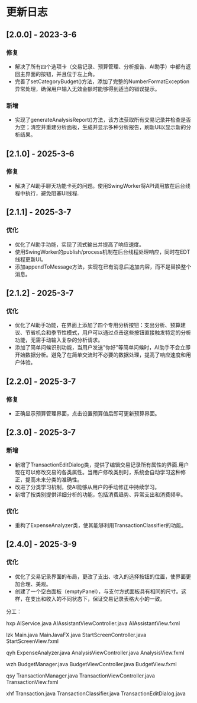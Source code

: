 # 更新日志


## [2.0.0] - 2023-3-6

### 修复

* 解决了所有四个选项卡（交易记录、预算管理、分析报告、AI助手）中都有返回主界面的按钮，并且位于左上角。
* 完善了setCategoryBudget()方法，添加了完整的NumberFormatException异常处理，确保用户输入无效金额时能够得到适当的错误提示。

### 新增
* 实现了generateAnalysisReport()方法，该方法获取所有交易记录并检查是否为空；清空并重建分析面板，生成并显示多种分析报告，刷新UI以显示新的分析结果。



## [2.1.0] - 2025-3-6

### 修复

* 解决了AI助手聊天功能卡死的问题。使用SwingWorker将API调用放在后台线程中执行，避免阻塞UI线程.



## [2.1.1] - 2025-3-7

### 优化

* 优化了AI助手功能，实现了流式输出并提高了响应速度。
* 使用SwingWorker的publish/process机制在后台线程处理响应，同时在EDT线程更新UI。
* 添加appendToMessage方法，实现在已有消息后追加内容，而不是替换整个消息。

## [2.1.2] - 2025-3-7

### 优化

* 优化了AI助手功能，在界面上添加了四个专用分析按钮：支出分析、预算建议、节省机会和季节性模式，用户可以通过点击这些按钮直接触发特定的分析功能，无需手动输入复杂的分析请求。
* 添加了简单问候识别功能，当用户发送"你好"等简单问候时，AI助手不会立即开始数据分析。避免了在简单交流时不必要的数据处理，提高了响应速度和用户体验。


## [2.2.0] - 2025-3-7

### 修复

* 正确显示预算管理界面，点击设置预算值后即可更新预算界面。


## [2.3.0] - 2025-3-7

### 新增

* 新增了TransactionEditDialog类，提供了编辑交易记录所有属性的界面.用户现在可以修改交易的各类属性。当用户修改类别时，系统会自动学习这种修正，提高未来分类的准确性。
* 改进了分类学习机制，使AI能够从用户的手动修正中持续学习。
* 新增了按类别提供详细分析的功能，包括消费趋势、异常支出和消费频率。

### 优化
* 重构了ExpenseAnalyzer类，使其能够利用TransactionClassifier的功能。

## [2.4.0] - 2025-3-9

### 优化
* 优化了交易记录界面的布局，更改了支出、收入的选择按钮的位置，使界面更加合理、美观。
* 创建了一个空白面板（emptyPanel），与支付方式面板具有相同的尺寸。这样，在支出和收入的不同状态下，保证交易记录表格大小的一致。


分工：

hxp     AIService.java               AIAssistantViewController.java     AIAssistantView.fxml

lzk     Main.java                    MainJavaFX.java                    StartScreenController.java         StartScreenView.fxml

qyh     ExpenseAnalyzer.java         AnalysisViewController.java        AnalysisView.fxml

wzh     BudgetManager.java           BudgetViewController.java          BudgetView.fxml

qsy     TransactionManager.java      TransactionViewController.java     TransactionView.fxml

xhf     Transaction.java             TransactionClassifier.java         TransactionEditDialog.java         

